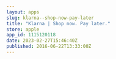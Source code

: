 ```yaml
---
layout: apps
slug: klarna--shop-now-pay-later
title: "Klarna | Shop now. Pay later."
store: apple
app_id: 1115120118
date: 2023-02-27T15:46:40Z
published: 2016-06-22T13:33:00Z
---
```

